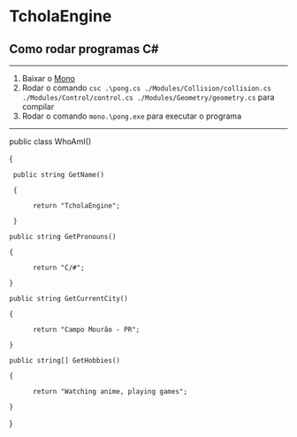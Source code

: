 # TcholaEngine

## Como rodar programas C#

---

1. Baixar o [Mono](https://www.mono-project.com/download/stable/)
2. Rodar o comando `csc .\pong.cs ./Modules/Collision/collision.cs ./Modules/Control/control.cs ./Modules/Geometry/geometry.cs` para compilar
3. Rodar o comando `mono.\pong.exe` para executar o programa

---

public class WhoAmI()

{

     public string GetName()
     
     {
     
          return "TcholaEngine";
          
     }
     
    public string GetPronouns()
    
    {
    
          return "C/#";
          
    }
    
    public string GetCurrentCity()
    
    {
    
          return "Campo Mourão - PR";
          
    }
    
    public string[] GetHobbies()
    
    {
    
          return "Watching anime, playing games";
          
    }
    
}
